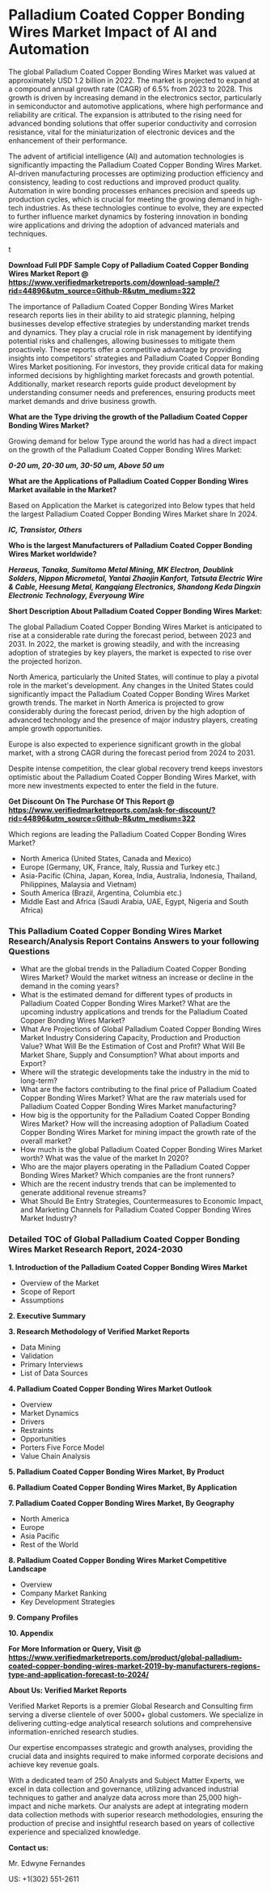 <meta name="title" content="Global Palladium Coated Copper Bonding Wires Market Impact of AI and Automation"><meta name="description" content="The global Palladium Coated Copper Bonding Wires Market was valued at approximately USD 1.2 billion in 2022. The market is projected to expand at a compound annual gro"><meta name="title" content="Palladium Coated Copper Bonding Wires Market Size, Share, Scope, Trends, Growth, Opportunities, Analysis, Forecast"><h1>Palladium Coated Copper Bonding Wires Market Impact of AI and Automation</h1><p>The global Palladium Coated Copper Bonding Wires Market was valued at approximately USD 1.2 billion in 2022. The market is projected to expand at a compound annual growth rate (CAGR) of 6.5% from 2023 to 2028. This growth is driven by increasing demand in the electronics sector, particularly in semiconductor and automotive applications, where high performance and reliability are critical. The expansion is attributed to the rising need for advanced bonding solutions that offer superior conductivity and corrosion resistance, vital for the miniaturization of electronic devices and the enhancement of their performance.</p><p>The advent of artificial intelligence (AI) and automation technologies is significantly impacting the Palladium Coated Copper Bonding Wires Market. AI-driven manufacturing processes are optimizing production efficiency and consistency, leading to cost reductions and improved product quality. Automation in wire bonding processes enhances precision and speeds up production cycles, which is crucial for meeting the growing demand in high-tech industries. As these technologies continue to evolve, they are expected to further influence market dynamics by fostering innovation in bonding wire applications and driving the adoption of advanced materials and techniques.</p>t</p><p id="" class=""><strong>Download Full PDF Sample Copy of Palladium Coated Copper Bonding Wires Market Report @ <a href="https://www.verifiedmarketreports.com/download-sample/?rid=44896&utm_source=Github-R&utm_medium=322" target="_blank">https://www.verifiedmarketreports.com/download-sample/?rid=44896&utm_source=Github-R&utm_medium=322</a></strong></p><p>The importance of&nbsp;Palladium Coated Copper Bonding Wires Market research reports lies in their ability to aid strategic planning, helping businesses develop effective strategies by understanding market trends and dynamics. They play a crucial role in risk management by identifying potential risks and challenges, allowing businesses to mitigate them proactively. These reports offer a competitive advantage by providing insights into competitors' strategies and Palladium Coated Copper Bonding Wires Market positioning. For investors, they provide critical data for making informed decisions by highlighting market forecasts and growth potential. Additionally, market research reports guide product development by understanding consumer needs and preferences, ensuring products meet market demands and drive business growth.</p><p><strong>What are the&nbsp;Type driving the growth of the Palladium Coated Copper Bonding Wires Market?</strong></p><p id="" class="">Growing demand for below Type around the world has had a direct impact on the growth of the Palladium Coated Copper Bonding Wires Market:</p><em><strong>0-20 um, 20-30 um, 30-50 um, Above 50 um</strong></em></p><strong>What are the&nbsp;Applications&nbsp;of Palladium Coated Copper Bonding Wires Market available in the Market?</strong></p><p id="" class="">Based on Application the Market is categorized into Below types that held the largest Palladium Coated Copper Bonding Wires Market share In 2024.</p><em><strong>IC, Transistor, Others</strong></em></p><strong>Who is the largest Manufacturers of Palladium Coated Copper Bonding Wires Market worldwide?</strong></p><p><em><strong>Heraeus, Tanaka, Sumitomo Metal Mining, MK Electron, Doublink Solders, Nippon Micrometal, Yantai Zhaojin Kanfort, Tatsuta Electric Wire & Cable, Heesung Metal, Kangqiang Electronics, Shandong Keda Dingxin Electronic Technology, Everyoung Wire</strong></em></p><p id="" class=""><strong>Short Description About Palladium Coated Copper Bonding Wires Market:</strong></p><p>The global Palladium Coated Copper Bonding Wires Market is anticipated to rise at a considerable rate during the forecast period, between 2023 and 2031. In 2022, the market is growing steadily, and with the increasing adoption of strategies by key players, the market is expected to rise over the projected horizon.</p><p>North America, particularly the United States, will continue to play a pivotal role in the market's development. Any changes in the United States could significantly impact the Palladium Coated Copper Bonding Wires Market growth trends. The market in North America is projected to grow considerably during the forecast period, driven by the high adoption of advanced technology and the presence of major industry players, creating ample growth opportunities.</p><p>Europe is also expected to experience significant growth in the global market, with a strong CAGR during the forecast period from 2024 to 2031.</p><p>Despite intense competition, the clear global recovery trend keeps investors optimistic about the Palladium Coated Copper Bonding Wires Market, with more new investments expected to enter the field in the future.</p><p id="" class=""><strong>Get Discount On The Purchase Of This Report @ <a href="https://www.verifiedmarketreports.com/ask-for-discount/?rid=44896&utm_source=Github-R&utm_medium=322" target="_blank">https://www.verifiedmarketreports.com/ask-for-discount/?rid=44896&utm_source=Github-R&utm_medium=322</a></strong></p>Which regions are leading the Palladium Coated Copper Bonding Wires Market?</p><ul><li>North America (United States, Canada and Mexico)</li><li>Europe (Germany, UK, France, Italy, Russia and Turkey etc.)</li><li>Asia-Pacific (China, Japan, Korea, India, Australia, Indonesia, Thailand, Philippines, Malaysia and Vietnam)</li><li>South America (Brazil, Argentina, Columbia etc.)</li><li>Middle East and Africa (Saudi Arabia, UAE, Egypt, Nigeria and South Africa)</li></ul><h3 id="" class="">This Palladium Coated Copper Bonding Wires Market Research/Analysis Report Contains Answers to your following Questions</h3><ul><li>What are the global trends in the Palladium Coated Copper Bonding Wires Market? Would the market witness an increase or decline in the demand in the coming years?</li><li>What is the estimated demand for different types of products in Palladium Coated Copper Bonding Wires Market? What are the upcoming industry applications and trends for the Palladium Coated Copper Bonding Wires Market?</li><li>What Are Projections of Global Palladium Coated Copper Bonding Wires Market Industry Considering Capacity, Production and Production Value? What Will Be the Estimation of Cost and Profit? What Will Be Market Share, Supply and Consumption? What about imports and Export?</li><li>Where will the strategic developments take the industry in the mid to long-term?</li><li>What are the factors contributing to the final price of Palladium Coated Copper Bonding Wires Market? What are the raw materials used for Palladium Coated Copper Bonding Wires Market manufacturing?</li><li>How big is the opportunity for the Palladium Coated Copper Bonding Wires Market? How will the increasing adoption of Palladium Coated Copper Bonding Wires Market for mining impact the growth rate of the overall market?</li><li>How much is the global Palladium Coated Copper Bonding Wires Market worth? What was the value of the market In 2020?</li><li>Who are the major players operating in the Palladium Coated Copper Bonding Wires Market? Which companies are the front runners?</li><li>Which are the recent industry trends that can be implemented to generate additional revenue streams?</li><li>What Should Be Entry Strategies, Countermeasures to Economic Impact, and Marketing Channels for Palladium Coated Copper Bonding Wires Market Industry?</li></ul><h3 id="" class="">Detailed TOC of Global Palladium Coated Copper Bonding Wires Market Research Report, 2024-2030</h3><p id="" class=""><strong>1. Introduction of the Palladium Coated Copper Bonding Wires Market</strong></p><ul><li>Overview of the Market</li><li>Scope of Report</li><li>Assumptions</li></ul><p id="" class=""><strong>2. Executive Summary</strong></p><p id="" class=""><strong>3. Research Methodology of Verified Market Reports</strong></p><ul><li>Data Mining</li><li>Validation</li><li>Primary Interviews</li><li>List of Data Sources</li></ul><p id="" class=""><strong>4. Palladium Coated Copper Bonding Wires Market Outlook</strong></p><ul><li>Overview</li><li>Market Dynamics</li><li>Drivers</li><li>Restraints</li><li>Opportunities</li><li>Porters Five Force Model</li><li>Value Chain Analysis</li></ul><p id="" class=""><strong>5. Palladium Coated Copper Bonding Wires Market, By Product</strong></p><p id="" class=""><strong>6. Palladium Coated Copper Bonding Wires Market, By Application</strong></p><p id="" class=""><strong>7. Palladium Coated Copper Bonding Wires Market, By Geography</strong></p><ul><li>North America</li><li>Europe</li><li>Asia Pacific</li><li>Rest of the World</li></ul><p id="" class=""><strong>8. Palladium Coated Copper Bonding Wires Market Competitive Landscape</strong></p><ul><li>Overview</li><li>Company Market Ranking</li><li>Key Development Strategies</li></ul><p id="" class=""><strong>9. Company Profiles</strong></p><p id="" class=""><strong>10. Appendix</strong></p><p id="" class=""><strong>For More Information or Query, Visit @ <a href="https://www.verifiedmarketreports.com/product/global-palladium-coated-copper-bonding-wires-market-2019-by-manufacturers-regions-type-and-application-forecast-to-2024/" target="_blank">https://www.verifiedmarketreports.com/product/global-palladium-coated-copper-bonding-wires-market-2019-by-manufacturers-regions-type-and-application-forecast-to-2024/</a></strong></p><p id="" class=""><strong>About Us: Verified Market Reports</strong></p><p id="" class="">Verified Market Reports is a premier Global Research and Consulting firm serving a diverse clientele of over 5000+ global customers. We specialize in delivering cutting-edge analytical research solutions and comprehensive information-enriched research studies.</p><p id="" class="">Our expertise encompasses strategic and growth analyses, providing the crucial data and insights required to make informed corporate decisions and achieve key revenue goals.</p><p id="" class="">With a dedicated team of 250 Analysts and Subject Matter Experts, we excel in data collection and governance, utilizing advanced industrial techniques to gather and analyze data across more than 25,000 high-impact and niche markets. Our analysts are adept at integrating modern data collection methods with superior research methodologies, ensuring the production of precise and insightful research based on years of collective experience and specialized knowledge.</p><p id="" class=""><strong>Contact us:</strong></p><p id="" class="">Mr. Edwyne Fernandes</p><p id="" class="">US: +1(302) 551-2611</p>